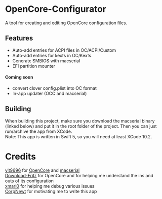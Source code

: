 # OpenCore-Configurator
A tool for creating and editing OpenCore configuration files. 

## Features

* Auto-add entries for ACPI files in OC/ACPI/Custom
* Auto-add entries for kexts in OC/Kexts
* Generate SMBIOS with macserial
* EFI partition mounter

#### Coming soon
* convert clover config.plist into OC format
* In-app updater (OCC and macserial)

## Building
When building this project, make sure you download the macserial binary (linked below) and put it in the root folder of the project. Then you can just run/archive the app from XCode.  
Note: This app is written in Swift 5, so you will need at least XCode 10.2.

# Credits
[vit9696](https://github.com/vit9696) for [OpenCore](https://github.com/acidanthera/OpenCorePkg) and [macserial](https://github.com/acidanthera/MacInfoPkg)  
[Download-Fritz](https://github.com/Download-Fritz) for OpenCore and for helping me understand the ins and outs of its configuration  
[xmari0](https://github.com/xmari0) for helping me debug various issues  
[CorpNewt](https://github.com/CorpNewt) for motivating me to write this app

